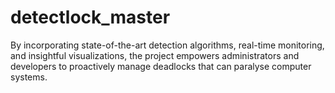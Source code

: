 # detectlock_master
By incorporating state-of-the-art detection algorithms, real-time monitoring, and insightful visualizations, the project empowers administrators and developers to proactively manage deadlocks that can paralyse computer systems.
